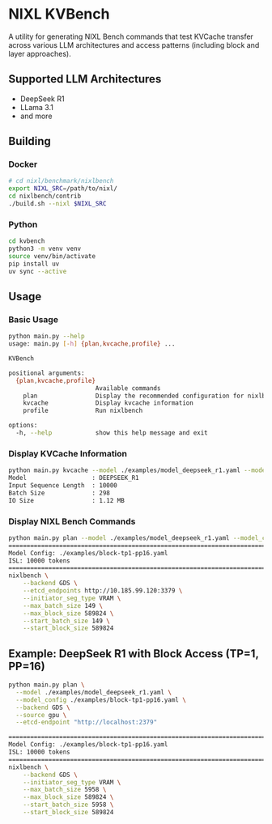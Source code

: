 # NIXL KVBench
A utility for generating NIXL Bench commands that test KVCache transfer across various LLM architectures and access patterns (including block and layer approaches).

## Supported LLM Architectures
- DeepSeek R1
- LLama 3.1 
- and more

## Building

### Docker
```bash
# cd nixl/benchmark/nixlbench
export NIXL_SRC=/path/to/nixl/
cd nixlbench/contrib
./build.sh --nixl $NIXL_SRC
```

### Python
```bash
cd kvbench
python3 -m venv venv
source venv/bin/activate
pip install uv
uv sync --active
```
## Usage 

### Basic Usage
```bash
python main.py --help
usage: main.py [-h] {plan,kvcache,profile} ...

KVBench

positional arguments:
  {plan,kvcache,profile}
                        Available commands
    plan                Display the recommended configuration for nixlbench
    kvcache             Display kvcache information
    profile             Run nixlbench

options:
  -h, --help            show this help message and exit
```

### Display KVCache Information
```bash
python main.py kvcache --model ./examples/model_deepseek_r1.yaml --model_config "./examples/block-tp1-pp8.yaml" 
Model                  : DEEPSEEK_R1
Input Sequence Length  : 10000
Batch Size             : 298
IO Size                : 1.12 MB
```

### Display NIXL Bench Commands
```bash
python main.py plan --model ./examples/model_deepseek_r1.yaml --model_configs "./examples/block-tp1-pp16.yaml" --backend GDS --source gpu --etcd-endpoint "http://10.185.99.120:3379"
================================================================================
Model Config: ./examples/block-tp1-pp16.yaml
ISL: 10000 tokens
================================================================================
nixlbench \
    --backend GDS \
    --etcd_endpoints http://10.185.99.120:3379 \
    --initiator_seg_type VRAM \
    --max_batch_size 149 \
    --max_block_size 589824 \
    --start_batch_size 149 \
    --start_block_size 589824
```

## Example: DeepSeek R1 with Block Access (TP=1, PP=16)
```bash
python main.py plan \
  --model ./examples/model_deepseek_r1.yaml \
  --model_config ./examples/block-tp1-pp16.yaml \
  --backend GDS \
  --source gpu \
  --etcd-endpoint "http://localhost:2379"

================================================================================
Model Config: ./examples/block-tp1-pp16.yaml
ISL: 10000 tokens
================================================================================
nixlbench \
    --backend GDS \
    --initiator_seg_type VRAM \
    --max_batch_size 5958 \
    --max_block_size 589824 \
    --start_batch_size 5958 \
    --start_block_size 589824
```